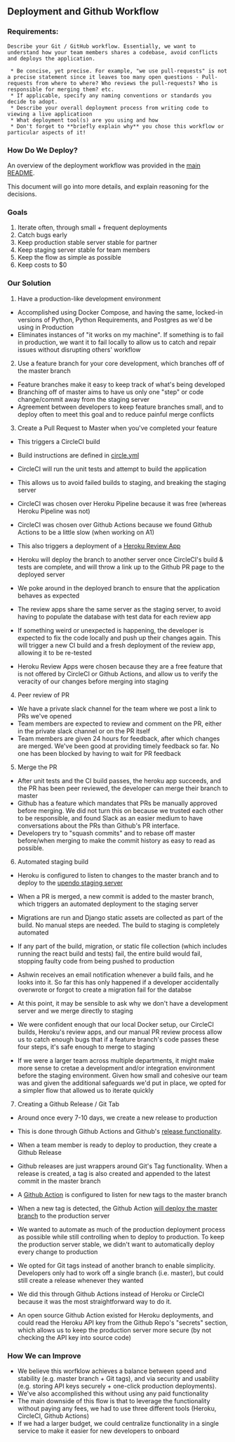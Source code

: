  ## Deployment and Github Workflow

### Requirements:

```
Describe your Git / GitHub workflow. Essentially, we want to understand how your team members shares a codebase, avoid conflicts and deploys the application.

 * Be concise, yet precise. For example, "we use pull-requests" is not a precise statement since it leaves too many open questions - Pull-requests from where to where? Who reviews the pull-requests? Who is responsible for merging them? etc.
 * If applicable, specify any naming conventions or standards you decide to adopt.
 * Describe your overall deployment process from writing code to viewing a live applicatioon
 * What deployment tool(s) are you using and how
 * Don't forget to **briefly explain why** you chose this workflow or particular aspects of it!
 ```

 ### How Do We Deploy?

 An overview of the deployment workflow was provided in the [main README](../../README.md).

 This document will go into more details, and explain reasoning for the decisions.

 ### Goals

 1. Iterate often, through small + frequent deployments
 2. Catch bugs early
 3. Keep production stable server stable for partner
 4. Keep staging server stable for team members
 5. Keep the flow as simple as possible
 6. Keep costs to $0


### Our Solution

1. Have a production-like development environment

* Accomplished using Docker Compose, and having the same, locked-in versions of Python, Python Requirements, and Postgres as we'd be using in Production
* Eliminates instances of "it works on my machine". If something is to fail in production, we want it to fail locally to allow us to catch and repair issues without disrupting others' workflow

2. Use a feature branch for your core development, which branches off of the master branch

* Feature branches make it easy to keep track of what's being developed
* Branching off of master aims to have us only one "step" or code change/commit away from the staging server
* Agreement between developers to keep feature branches small, and to deploy often to meet this goal and to reduce painful merge conflicts

3. Create a Pull Request to Master when you've completed your feature

* This triggers a CircleCI build
* Build instructions are defined in [circle.yml](../../.circleci/config.yml)
* CircleCI will run the unit tests and attempt to build the application
* This allows us to avoid failed builds to staging, and breaking the staging server
* CircleCI was chosen over Heroku Pipeline because it was free (whereas Heroku Pipeline was not)
* CircleCI was chosen over Github Actions because we found Github Actions to be a little slow (when working on A1)

* This also triggers a deployment of a [Heroku Review App](https://devcenter.heroku.com/articles/github-integration-review-apps)
* Heroku will deploy the branch to another server once CircleCI's build & tests are complete, and will throw a link up to the Github PR page to the deployed server
* We poke around in the deployed branch to ensure that the application behaves as expected
* The review apps share the same server as the staging server, to avoid having to populate the database with test data for each review app
* If something weird or unexpected is happening, the developer is expected to fix the code locally and push up their changes again. This will trigger a new CI build and a fresh deployment of the review app, allowing it to be re-tested
* Heroku Review Apps were chosen because they are a free feature that is not offered by CircleCI or Github Actions, and allow us to verify the veracity of our changes before merging into staging

4. Peer review of PR

* We have a private slack channel for the team where we post a link to PRs we've opened
* Team members are expected to review and comment on the PR, either in the private slack channel or on the PR itself
* Team members are given 24 hours for feedback, after which changes are merged. We've been good at providing timely feedback so far. No one has been blocked by having to wait for PR feedback

5. Merge the PR

* After unit tests and the CI build passes, the heroku app succeeds, and the PR has been peer reviewed, the developer can merge their branch to master
* Github has a feature which mandates that PRs be manually approved before merging. We did not turn this on because we trusted each other to be responsible, and found Slack as an easier medium to have conversations about the PRs than Github's PR interface.
* Developers try to "squash commits" and to rebase off master before/when merging to make the commit history as easy to read as possible.

6. Automated staging build

* Heroku is configured to listen to changes to the master branch and to deploy to the [upendo staging server](https://staging-upendo.herokuapp.com)
* When a PR is merged, a new commit is added to the master branch, which triggers an automated deployment to the staging server
* Migrations are run and Django static assets are collected as part of the build. No manual steps are needed. The build to staging is completely automated
* If any part of the build, migration, or static file collection (which includes running the react build and tests) fail, the entire build would fail, stopping faulty code from being pushed to production
* Ashwin receives an email notification whenever a build fails, and he looks into it. So far this has only happened if a developer accidentally overwrote or forgot to create a migration fail for the databse

* At this point, it may be sensible to ask why we don't have a development server and we merge directly to staging
* We were confident enough that our local Docker setup, our CircleCI builds, Heroku's review apps, and our manual PR review process allow us to catch enough bugs that if a feature branch's code passes these four steps, it's safe enough to merge to staging
* If we were a larger team across multiple departments, it might make more sense to cretae a development and/or integration environment before the staging environment. Given how small and cohesive our team was and given the additional safeguards we'd put in place, we opted for a simpler flow that allowed us to iterate quickly

7. Creating a Github Release / Git Tab

 * Around once every 7-10 days, we create a new release to production

 * This is done through Github Actions and Github's [release functionality](https://github.com/csc301-summer-2020/team-project-3-upendo-honey/releases).
 * When a team member is ready to deploy to production, they create a Github Release
 * Github releases are just wrappers around Git's Tag functionality. When a release is created, a tag is also created and appended to the latest commit in the master branch
 * A [Github Action](../../.github/workflows/deploy-prod.yml) is configured to listen for new tags to the master branch
 * When a new tag is detected, the Github Action [will deploy the master branch](https://github.com/csc301-summer-2020/team-project-3-upendo-honey/actions) to the production server

 * We wanted to automate as much of the production deployment process as possible while still controlling when to deploy to production. To keep the production server stable, we didn't want to automatically deploy every change to production
 * We opted for Git tags instead of another branch to enable simplicity. Developers only had to work off a single branch (i.e. master), but could still create a release whenever they wanted

 * We did this through Github Actions instead of Heroku or CircleCI because it was the most straightforward way to do it.
 * An open source Github Action existed for Heroku deployments, and could read the Heroku API key from the Github Repo's "secrets" section, which allows us to keep the production server more secure (by not checking the API key into source code)


### How We can Improve

* We believe this worfklow achieves a balance between speed and stability (e.g. master branch + Git tags), and via security and usability (e.g. storing API keys securely + one-click production deployments).
* We've also accomplished this without using any paid functionality
* The main downside of this flow is that to leverage the functionality without paying any fees, we had to use three different tools (Heroku, CircleCI, Github Actions)
* If we had a larger budget, we could centralize functionality in a single service to make it easier for new developers to onboard
